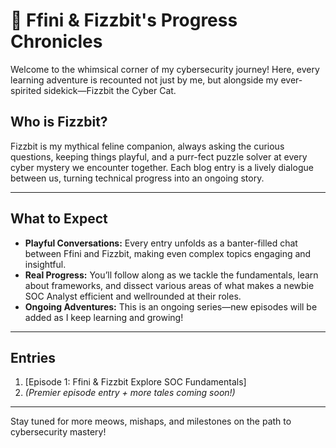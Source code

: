 # 🐾 Ffini & Fizzbit's Progress Chronicles

Welcome to the whimsical corner of my cybersecurity journey! Here, every learning adventure is recounted not just by me, but alongside my ever-spirited sidekick—Fizzbit the Cyber Cat.

## Who is Fizzbit?
Fizzbit is my mythical feline companion, always asking the curious questions, keeping things playful, and a purr-fect puzzle solver at every cyber mystery we encounter together. Each blog entry is a lively dialogue between us, turning technical progress into an ongoing story.

---

## What to Expect

- **Playful Conversations:** Every entry unfolds as a banter-filled chat between Ffini and Fizzbit, making even complex topics engaging and insightful.
- **Real Progress:** You’ll follow along as we tackle the fundamentals, learn about frameworks, and dissect various areas of what makes a newbie SOC Analyst efficient and wellrounded at their roles.
- **Ongoing Adventures:** This is an ongoing series—new episodes will be added as I keep learning and growing! 

---

## Entries

1. [Episode 1: Ffini & Fizzbit Explore SOC Fundamentals] 
2. _(Premier episode entry + more tales coming soon!)_

---

Stay tuned for more meows, mishaps, and milestones on the path to cybersecurity mastery!

